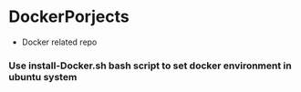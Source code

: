 # DockerPorjects
- Docker related repo

### Use install-Docker.sh bash script to set docker environment in ubuntu system
